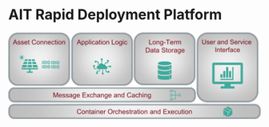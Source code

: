 # AIT Rapid Deployment Platform

![Overview of RDP Components](./img/ait-rdp-overview.svg "Overview of RDP components")


